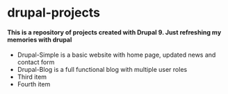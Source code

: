 # drupal-projects

<h4>This is a repository of projects created with Drupal 9. Just refreshing  my memories with drupal </h4>

<ul>
<li> Drupal-Simple is a basic website with home page, updated news and contact form</li>
<li>Drupal-Blog is a full functional blog with multiple user roles</li>
<li>Third item</li>
<li>Fourth item</li>
</ul>